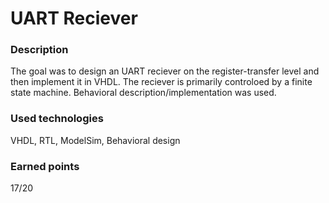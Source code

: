 # UART Reciever

### Description
The goal was to design an UART reciever on the register-transfer level and then implement it in VHDL. The reciever is primarily controloed by a finite state machine. Behavioral description/implementation was used.

### Used technologies
VHDL, RTL, ModelSim, Behavioral design

### Earned points
17/20